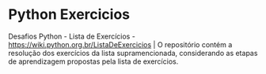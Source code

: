 # Python Exercicios
Desafios Python - Lista de Exercícios - https://wiki.python.org.br/ListaDeExercicios |
O repositório contém a resolução dos exercícios da lista supramencionada, considerando as etapas de aprendizagem propostas pela lista de exercícios. 
